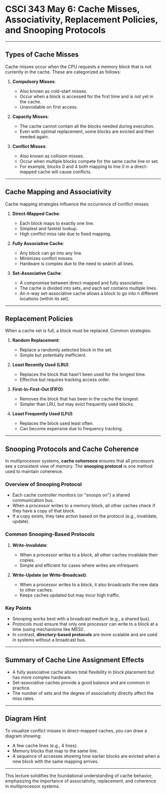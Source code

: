 # CSCI 343 May 6: Cache Misses, Associativity, Replacement Policies, and Snooping Protocols

---

## Types of Cache Misses

Cache misses occur when the CPU requests a memory block that is not currently in the cache. These are categorized as follows:

1. **Compulsory Misses**:

   - Also known as cold-start misses.
   - Occur when a block is accessed for the first time and is not yet in the cache.
   - Unavoidable on first access.

2. **Capacity Misses**:

   - The cache cannot contain all the blocks needed during execution.
   - Even with optimal replacement, some blocks are evicted and then needed again.

3. **Conflict Misses**:

   - Also known as collision misses.
   - Occur when multiple blocks compete for the same cache line or set.
   - For example, blocks 0 and 4 both mapping to line 0 in a direct-mapped cache will cause conflicts.

---

## Cache Mapping and Associativity

Cache mapping strategies influence the occurrence of conflict misses:

1. **Direct-Mapped Cache**:

   - Each block maps to exactly one line.
   - Simplest and fastest lookup.
   - High conflict miss rate due to fixed mapping.

2. **Fully Associative Cache**:

   - Any block can go into any line.
   - Minimizes conflict misses.
   - Hardware is complex due to the need to search all lines.

3. **Set-Associative Cache**:

   - A compromise between direct-mapped and fully associative.
   - The cache is divided into sets, and each set contains multiple lines.
   - An _n_-way set-associative cache allows a block to go into _n_ different locations (within its set).

---

## Replacement Policies

When a cache set is full, a block must be replaced. Common strategies:

1. **Random Replacement**:

   - Replace a randomly selected block in the set.
   - Simple but potentially inefficient.

2. **Least Recently Used (LRU)**:

   - Replaces the block that hasn’t been used for the longest time.
   - Effective but requires tracking access order.

3. **First-In-First-Out (FIFO)**:

   - Removes the block that has been in the cache the longest.
   - Simpler than LRU, but may evict frequently used blocks.

4. **Least Frequently Used (LFU)**:

   - Replaces the block used least often.
   - Can become expensive due to frequency tracking.

---

## Snooping Protocols and Cache Coherence

In multiprocessor systems, **cache coherence** ensures that all processors see a consistent view of memory. The **snooping protocol** is one method used to maintain coherence.

### Overview of Snooping Protocol

- Each cache controller monitors (or "snoops on") a shared communication bus.
- When a processor writes to a memory block, all other caches check if they have a copy of that block.
- If a copy exists, they take action based on the protocol (e.g., invalidate, update).

### Common Snooping-Based Protocols

1. **Write-Invalidate**:

   - When a processor writes to a block, all other caches invalidate their copies.
   - Simple and efficient for cases where writes are infrequent.

2. **Write-Update (or Write-Broadcast)**:

   - When a processor writes to a block, it also broadcasts the new data to other caches.
   - Keeps caches updated but may incur high traffic.

### Key Points

- Snooping works best with a broadcast medium (e.g., a shared bus).
- Protocols must ensure that only one processor can write to a block at a time (using mechanisms like MESI).
- In contrast, **directory-based protocols** are more scalable and are used in systems without a broadcast bus.

---

## Summary of Cache Line Assignment Effects

- A fully associative cache allows total flexibility in block placement but has more complex hardware.
- Set-associative caches provide a good balance and are common in practice.
- The number of sets and the degree of associativity directly affect the miss rates.

---

## Diagram Hint

To visualize conflict misses in direct-mapped caches, you can draw a diagram showing:

- A few cache lines (e.g., 4 lines).
- Memory blocks that map to the same line.
- A sequence of accesses showing how earlier blocks are evicted when a new block with the same mapping arrives.

---

This lecture solidifies the foundational understanding of cache behavior, emphasizing the importance of associativity, replacement, and coherence in multiprocessor systems.
